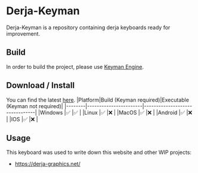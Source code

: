 # Derja-Keyman
Derja-Keyman is a repository containing derja keyboards ready for improvement.

## Build
In order to build the project, please use [Keyman Engine](https://keyman.com/developer/).

## Download / Install
You can find the latest [here](https://github.com/ougi-washi/Derja-Keyman/releases).
|Platform|Build (Keyman required)|Executable (Keyman not required)|
|--------|-----------------------|--------------------------------|
|Windows |✅                    |✅                              |
|Linux   |✅                    |❌                              |
|MacOS   |✅                    |❌                              |
|Android |✅                    |❌                              |
|IOS     |✅                    |❌                              |

## Usage
This keyboard was used to write down this website and other WIP projects:
- https://derja-graphics.net/

